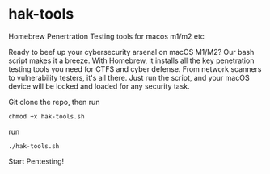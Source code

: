 # hak-tools
Homebrew Penertration Testing tools for macos m1/m2 etc

Ready to beef up your cybersecurity arsenal on macOS M1/M2? Our bash script makes it a breeze. With Homebrew, it installs all the key penetration testing tools you need for CTFS and cyber defense. From network scanners to vulnerability testers, it's all there. Just run the script, and your macOS device will be locked and loaded for any security task.

Git clone the repo, then run

```
chmod +x hak-tools.sh
````
run 
```
./hak-tools.sh
```

Start Pentesting!
